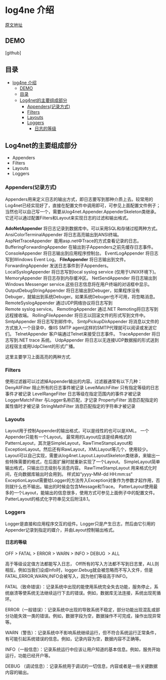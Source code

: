 # log4ne 介绍
[原文地址](http://www.cnblogs.com/jiajinyi/p/5884930.html)
## DEMO
[github]
## 目录
<!-- TOC -->

- [log4ne 介绍](#log4ne-%E4%BB%8B%E7%BB%8D)
    - [DEMO](#demo)
    - [目录](#%E7%9B%AE%E5%BD%95)
    - [Log4net的主要组成部分](#log4net%E7%9A%84%E4%B8%BB%E8%A6%81%E7%BB%84%E6%88%90%E9%83%A8%E5%88%86)
        - [Appenders(记录方式)](#appenders%E8%AE%B0%E5%BD%95%E6%96%B9%E5%BC%8F)
        - [Filters](#filters)
        - [Layouts](#layouts)
        - [Loggers](#loggers)
            - [日志的等级](#%E6%97%A5%E5%BF%97%E7%9A%84%E7%AD%89%E7%BA%A7)

<!-- /TOC -->
## Log4net的主要组成部分
* Appenders
* Filters
* Layouts
* Loggers
### Appenders(记录方式)
Appenders用来定义日志的输出方式，即日志要写到那种介质上去。较常用的Log4net已经实现好了，直接在配置文件中调用即可，可参见上面配置文件例子；当然也可以自己写一个，需要从log4net.Appender.AppenderSkeleton类继承。它还可以通过配置Filters和Layout来实现日志的过滤和输出格式。

**AdoNetAppender** 将日志记录到数据库中。可以采用SQL和存储过程两种方式。
AnsiColorTerminalAppender 将日志高亮输出到ANSI终端。
AspNetTraceAppender  能用asp.net中Trace的方式查看记录的日志。
BufferingForwardingAppender 在输出到子Appenders之前先缓存日志事件。
ConsoleAppender 将日志输出到应用程序控制台。
EventLogAppender 将日志写到Windows Event Log。
**FileAppender** 将日志输出到文件。
ForwardingAppender 发送日志事件到子Appenders。
LocalSyslogAppender 将日志写到local syslog service (仅用于UNIX环境下)。
MemoryAppender 将日志存到内存缓冲区。
NetSendAppender 将日志输出到Windows Messenger service.这些日志信息将在用户终端的对话框中显示。
OutputDebugStringAppender 将日志输出到Debuger，如果程序没有Debuger，就输出到系统Debuger。如果系统Debuger也不可用，将忽略消息。
RemoteSyslogAppender 通过UDP网络协议将日志写到Remote syslog service。
RemotingAppender 通过.NET Remoting将日志写到远程接收端。
RollingFileAppender 将日志以回滚文件的形式写到文件中。
SmtpAppender 将日志写到邮件中。
SmtpPickupDirAppender 将消息以文件的方式放入一个目录中，像IIS SMTP agent这样的SMTP代理就可以阅读或发送它们。
TelnetAppender 客户端通过Telnet来接受日志事件。
TraceAppender 将日志写到.NET trace 系统。
UdpAppender 将日志以无连接UDP数据报的形式送到远程宿主或用UdpClient的形式广播。

这里主要学习上面高亮的两种方式.

### Filters
使用过滤器可以过滤掉Appender输出的内容。过滤器通常有以下几种：
DenyAllFilter 阻止所有的日志事件被记录
LevelMatchFilter 只有指定等级的日志事件才被记录
LevelRangeFilter 日志等级在指定范围内的事件才被记录
LoggerMatchFilter 与Logger名称匹配，才记录
PropertyFilter 消息匹配指定的属性值时才被记录
StringMathFilter 消息匹配指定的字符串才被记录

### Layouts
Layout用于控制Appender的输出格式，可以是线性的也可以是XML。
一个Appender只能有一个Layout。
最常用的Layout应该是经典格式的PatternLayout，其次是SimpleLayout，RawTimeStampLayout和ExceptionLayout。然后还有IRawLayout，XMLLayout等几个，使用较少。Layout可以自己实现，需要从log4net.Layout.LayoutSkeleton类继承，来输出一些特殊需要的格式，在后面扩展时就重新实现了一个Layout。
SimpleLayout简单输出格式，只输出日志级别与消息内容。
RawTimeStampLayout 用来格式化时间，在向数据库输出时会用到。
样式如“yyyy-MM-dd HH:mm:ss“
ExceptionLayout需要给Logger的方法传入Exception对象作为参数才起作用，否则就什么也不输出。输出的时候会包含Message和Trace。
PatterLayout使用最多的一个Layout，能输出的信息很多，使用方式可参见上面例子中的配置文件。PatterLayout的格式化字符串见文后附注8.1。

### Loggers
Logger是直接和应用程序交互的组件。Logger只是产生日志，然后由它引用的Appender记录到指定的媒介，并由Layout控制输出格式。

#### 日志的等级
OFF > FATAL > ERROR > WARN > INFO > DEBUG  > ALL 

高于等级设定值方法都能写入日志， Off所有的写入方法都不写到日志里，ALL则相反。例如当我们设成Info时，logger.Debug就会被忽略而不写入文件，但是FATAL,ERROR,WARN,INFO会被写入，因为他们等级高于INFO。

FATAL（致命错误）：记录系统中出现的能使用系统完全失去功能，服务停止，系统崩溃等使系统无法继续运行下去的错误。例如，数据库无法连接，系统出现死循环。

ERROR（一般错误）：记录系统中出现的导致系统不稳定，部分功能出现混乱或部分功能失效一类的错误。例如，数据字段为空，数据操作不可完成，操作出现异常等。

WARN（警告）：记录系统中不影响系统继续运行，但不符合系统运行正常条件，有可能引起系统错误的信息。例如，记录内容为空，数据内容不正确等。

INFO（一般信息）：记录系统运行中应该让用户知道的基本信息。例如，服务开始运行，功能已经开户等。

DEBUG （调试信息）：记录系统用于调试的一切信息，内容或者是一些关键数据内容的输出。